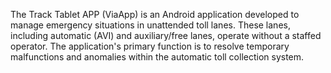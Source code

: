 The Track Tablet APP (ViaApp) is an Android application developed to manage emergency situations in unattended toll lanes. These lanes, including automatic (AVI) and auxiliary/free lanes, operate without a staffed operator. The application's primary function is to resolve temporary malfunctions and anomalies within the automatic toll collection system.
